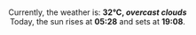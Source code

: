 <p  align="center"><br/>Currently, the weather is: <b> 32°C, <i>overcast clouds</i></b></br>Today, the sun rises at <b>05:28</b> and sets at <b>19:08</b>.</p>